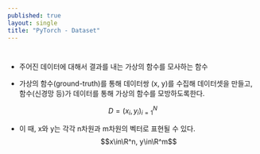 ```yaml
---
published: true
layout: single
title: "PyTorch - Dataset"
---
```


#
* 주어진 데이터에 대해서 결과를 내는 가상의 함수를 모사하는 함수  

* 가상의 함수(ground-truth)를 통해 데이터쌍 (x, y)를 수집해 데이터셋을 만들고, 함수(신경망 등)가 데이터를 통해 가상의 함수를 모방하도록한다.  

$$D={(x_i, y_i)}_{i=1}^N$$

* 이 때, x와 y는 각각 n차원과 m차원의 벡터로 표현될 수 있다.  
$$x\in\R^n, y\in\R^m$$

